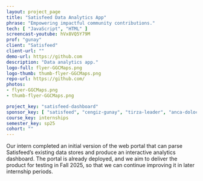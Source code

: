 ```yaml
---
layout: project_page
title: "Satisfeed Data Analytics App"
phrase: "Empowering impactful community contributions."
tech: [ "JavaScript", "HTML" ]
screencast-youtube: hVx8VQ5Y79M
prof: "gunay"
client: "Satisfeed"
client-url: ""
demo-url: https://github.com
description: "Data analytics app."
logo-full: flyer-GGCMaps.png
logo-thumb: thumb-flyer-GGCMaps.png
repo-url: https://github.com/
photos:
- flyer-GGCMaps.png
- thumb-flyer-GGCMaps.png

project_key: "satisfeed-dashboard"
sponsor_key: [ "satisfeed", "cengiz-gunay", "tirza-leader", "anca-doloc-mihu" ]
course_key: internships
semester_key: sp25
cohort: ""
---
```


Our intern completed an initial version of the web
portal that can parse Satisfeed’s existing data stores and produce
an interactive analytics dashboard. The portal is already
deployed, and we aim to deliver the product for testing in Fall 2025,
so that we can continue improving it in later internship periods.

<!-- lightgallery -->
<script src="https://code.jquery.com/jquery-2.2.4.min.js"></script>
<script src="https://cdn.jsdelivr.net/lightgallery/1.3.7/js/lightgallery.min.js">
</script>
<script src="https://cdn.jsdelivr.net/g/lg-zoom"></script>

<script type="text/javascript">

    $(document).ready(function() {

        $("body").lightGallery({

            zoom: true,
            selector: 'a#lightgallery',
            selectWithin: 'body'

        });

    });

</script>

[ggc]: http://www.ggc.edu
[gunay-ggc]: http://www.ggc.edu/about-ggc/directory/cengiz-gunay
[doloc-ggc]: http://www.ggc.edu/about-ggc/directory/anca-doloc-mihu
